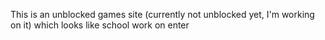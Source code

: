 This is an unblocked games site (currently not unblocked yet, I'm working on it) which looks like school work on enter
